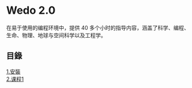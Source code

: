 ﻿# Wedo 2.0
在易于使用的编程环境中，提供 40 多个小时的指导内容，涵盖了科学、编程、 生命、物理、地球与空间科学以及工程学。

## 目錄
[1.安裝](setup.md)<br>
[2.课程1](unit1.md)